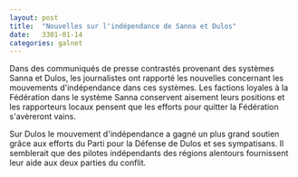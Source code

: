 ```yaml
---
layout: post
title:  "Nouvelles sur l'indépendance de Sanna et Dulos"
date:   3301-01-14
categories: galnet
---
```

Dans des communiqués de presse contrastés provenant des systèmes Sanna et Dulos, les journalistes ont rapporté les nouvelles concernant les mouvements d'indépendance dans ces systèmes.
Les factions loyales à la Fédération dans le système Sanna conservent aisement leurs positions et les rapporteurs locaux pensent que les efforts pour quitter la Fédération s'avèreront vains.

Sur Dulos le mouvement d'indépendance a gagné un plus grand soutien grâce aux efforts du Parti pour la Défense de Dulos et ses sympatisans. Il semblerait que des pilotes indépendants des régions alentours fournissent leur aide aux deux parties du conflit.
